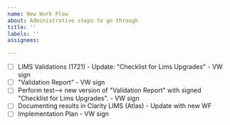 ```yaml
---
name: New Work Flow
about: Administrative steps to go through
title: ''
labels: ''
assignees: 

---
```


- [ ] LIMS Validations (1721) - Update: "Checklist for Lims Upgrades" - VW sign
- [ ] "Validation Report" - VW sign
- [ ] Perform test--> new version of "Validation Report" with signed "Checklist for Lims Upgrades". - VW sign
- [ ] Documenting results in Clarity LIMS (Atlas) - Update with new WF
- [ ] Implementation Plan  - VW sign
